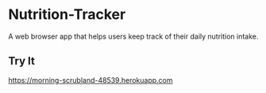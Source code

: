 # Nutrition-Tracker
A web browser app that helps users keep track of their daily nutrition intake.

Try It
---
https://morning-scrubland-48539.herokuapp.com

